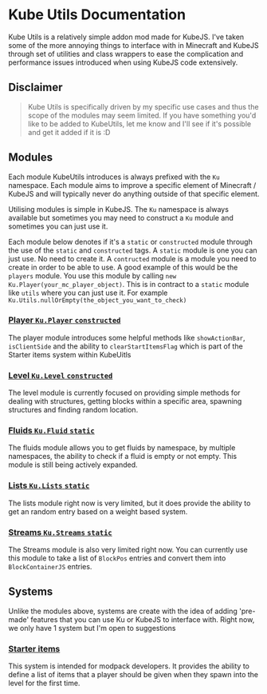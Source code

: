 # Kube Utils Documentation

Kube Utils is a relatively simple addon mod made for KubeJS. I've taken some of the more annoying things to interface with in Minecraft and KubeJS through set of utilities and class wrappers to ease the complication and performance issues introduced when using KubeJS code extensively.

## Disclaimer

> Kube Utils is specifically driven by my specific use cases and thus the scope of the modules may seem limited. If you have something you'd like to be added to KubeUtils, let me know and I'll see if it's possible and get it added if it is :D

## Modules

Each module KubeUtils introduces is always prefixed with the `Ku` namespace. Each module aims to improve a specific element of Minecraft / KubeJS and will typically never do anything outside of that specific element.

Utilising modules is simple in KubeJS. The `Ku` namespace is always available but sometimes you may need to construct a `Ku` module and sometimes you can just use it.

Each module below denotes if it's a `static` or `constructed` module through the use of the `static` and `constructed` tags. A `static` module is one you can just use. No need to create it. A `contructed` module is a module you need to create in order to be able to use. A good example of this would be the `players` module. You use this module by calling `new Ku.Player(your_mc_player_object)`. This is in contract to a `static` module like `utils` where you can just use it. For example `Ku.Utils.nullOrEmpty(the_object_you_want_to_check)` 

### [Player `Ku.Player` `constructed`](modules/player.md)

The player module introduces some helpful methods like `showActionBar`, `isClientSide` and the ability to `clearStartItemsFlag` which is part of the Starter items system within KubeUitls

### [Level `Ku.Level` `constructed`](modules/level.md)

The level module is currently focused on providing simple methods for dealing with structures, getting blocks within a specific area, spawning structures and finding random location.

### [Fluids `Ku.Fluid` `static`](modules/fluids.md)

The fluids module allows you to get fluids by namespace, by multiple namespaces, the ability to check if a fluid is empty or not empty. This module is still being actively expanded.

### [Lists `Ku.Lists` `static`](modules/lists.md)

The lists module right now is very limited, but it does provide the ability to get an random entry based on a weight based system.

### [Streams `Ku.Streams` `static`](modules/streams.md)

The Streams module is also very limited right now. You can currently use this module to take a list of `BlockPos` entries and convert them into `BlockContainerJS` entries.

## Systems

Unlike the modules above, systems are create with the idea of adding 'pre-made' features that you can use Ku or KubeJS to interface with. Right now, we only have 1 system but I'm open to suggestions

### [Starter items](systems/starter-items.md)

This system is intended for modpack developers. It provides the ability to define a list of items that a player should be given when they spawn into the level for the first time. 

